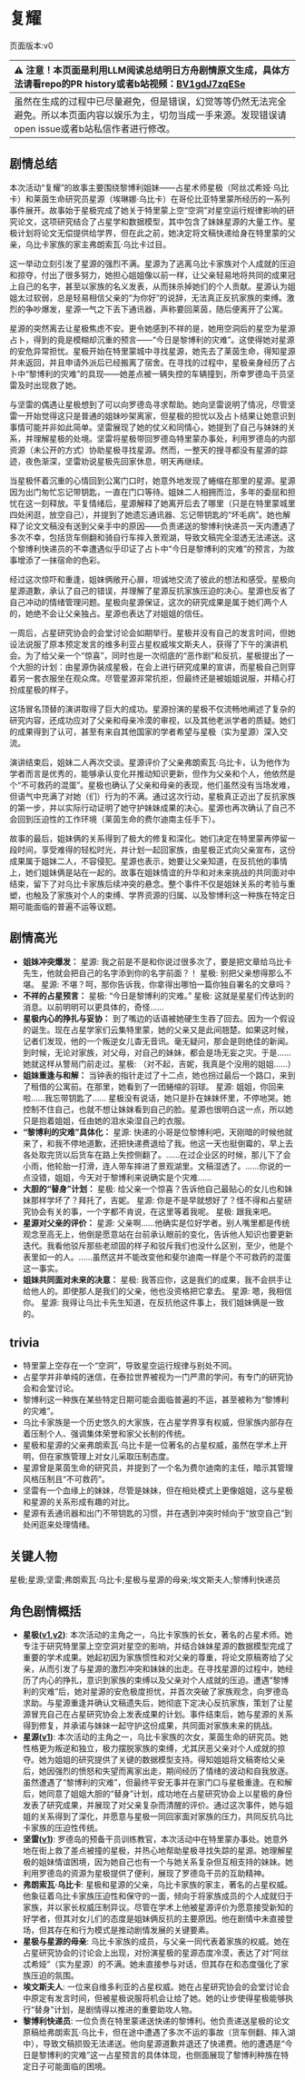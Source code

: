 # 复耀
页面版本:v0
 

| :warning: 注意！本页面是利用LLM阅读总结明日方舟剧情原文生成，具体方法请看repo的PR history或者b站视频：[BV1gdJ7zqESe](https://www.bilibili.com/video/BV1gdJ7zqESe/)         |
|:----------------------------|
| 虽然在生成的过程中已尽量避免，但是错误，幻觉等等仍然无法完全避免。所以本页面内容以娱乐为主，切勿当成一手来源。发现错误请open issue或者b站私信作者进行修改。|



## 剧情总结
本次活动“复耀”的故事主要围绕黎博利姐妹——占星术师星极（阿丝忒希娅·乌比卡）和莱茵生命研究员星源（埃琳娜·乌比卡）在哥伦比亚特里蒙所经历的一系列事件展开。故事始于星极完成了她关于特里蒙上空“空洞”对星空运行规律影响的研究论文，这项研究结合了占星学和数据模型，其中包含了妹妹星源的大量工作。星极计划将论文无偿提供给学界，但在此之前，她决定将文稿快递给身在特里蒙的父亲，乌比卡家族的家主弗朗索瓦·乌比卡过目。

这一举动立刻引发了星源的强烈不满。星源为了逃离乌比卡家族对个人成就的压迫和掠夺，付出了很多努力，她担心姐姐像以前一样，让父亲轻易地将共同的成果冠上自己的名字，甚至以家族的名义发表，从而抹杀掉她们的个人贡献。星源认为姐姐太过软弱，总是轻易相信父亲的“为你好”的说辞，无法真正反抗家族的束缚。激烈的争吵爆发，星源一气之下丢下通讯器，声称要回莱茵，随后便离开了公寓。

星源的突然离去让星极焦虑不安。更令她感到不祥的是，她用空洞后的星空为星源占卜，得到的竟是模糊却沉重的预言——“今日是黎博利的灾难”。这使得她对星源的安危异常担忧。星极开始在特里蒙城中寻找星源，她先去了莱茵生命，得知星源并未返回，并且申请外派后已经搬离了宿舍。在寻找的过程中，星极亲身经历了占卜中“黎博利的灾难”的具现——她差点被一辆失控的车辆撞到，所幸罗德岛干员坚雷及时出现救了她。

与坚雷的偶遇让星极想到了可以向罗德岛寻求帮助。她向坚雷说明了情况，尽管坚雷一开始觉得这只是普通的姐妹吵架离家，但星极的担忧以及占卜结果让她意识到事情可能并非如此简单。坚雷展现了她的仗义和同情心，她提到了自己与妹妹的关系，并理解星极的处境。坚雷将星极带回罗德岛特里蒙办事处，利用罗德岛的内部资源（未公开的方式）协助星极寻找星源。然而，一整天的搜寻都没有星源的踪迹，夜色渐深，坚雷劝说星极先回家休息，明天再继续。

当星极怀着沉重的心情回到公寓门口时，她意外地发现了蜷缩在那里的星源。星源因为出门匆忙忘记带钥匙，一直在门口等待。姐妹二人相拥而泣，多年的委屈和担忧在这一刻释放。平复情绪后，星源解释了她离开后去了哪里（只是在特里蒙城里四处闲逛，放空自己），并提到了她遗忘通讯器、忘记带钥匙的“坏毛病”。她也解释了论文文稿没有送到父亲手中的原因——负责递送的黎博利快递员一天内遭遇了多次不幸，包括货车侧翻和骑自行车摔入景观湖，导致文稿完全湿透无法递送。这个黎博利快递员的不幸遭遇似乎印证了占卜中“今日是黎博利的灾难”的预言，为故事增添了一抹宿命的色彩。

经过这次惊吓和重逢，姐妹俩敞开心扉，坦诚地交流了彼此的想法和感受。星极向星源道歉，承认了自己的错误，并理解了星源反抗家族压迫的决心。星源也反省了自己冲动的情绪管理问题。星极向星源保证，这次的研究成果是属于她们两个人的，她绝不会让父亲独占。星源也表达了对姐姐的信任。

一周后，占星研究协会的会堂讨论会如期举行。星极并没有自己的发言时间，但她设法说服了原本预定发言的维多利亚占星权威埃文斯夫人，获得了下午的演讲机会。为了给父亲一个“惊喜”，同时也是一次彻底的“恶作剧”和反抗，星极提出了一个大胆的计划：由星源伪装成星极，在会上进行研究成果的宣讲，而星极自己则穿着另一套衣服坐在观众席。尽管星源非常抗拒，但最终还是被姐姐说服，并精心打扮成星极的样子。

这场冒名顶替的演讲取得了巨大的成功。星源扮演的星极不仅流畅地阐述了复杂的研究内容，还成功应对了父亲和母亲冷漠的审视，以及其他老派学者的质疑。她们的成果得到了认可，甚至有来自其他国家的学者希望与星极（实为星源）深入交流。

演讲结束后，姐妹二人再次交谈。星源评价了父亲弗朗索瓦·乌比卡，认为他作为学者而言是优秀的，能够承认变化并推动知识更新，但作为父亲和个人，他依然是个“不可救药的混蛋”。星极也确认了父亲和母亲的表现，他们虽然没有当场发难，但语气中充满了对她（们）行为的不满。通过这次行动，星极真正迈出了反抗家族的第一步，并以实际行动证明了她守护妹妹成果的决心。星源也再次确认了自己不会回到压迫性的工作环境（莱茵生命的费尔迪南主任手下）。

故事的最后，姐妹俩的关系得到了极大的修复和深化。她们决定在特里蒙再停留一段时间，享受难得的轻松时光，并计划一起回家族，由星极正式向父亲宣布，这份成果属于姐妹二人，不容侵犯。星源也表示，她要让父亲知道，在反抗他的事情上，她们姐妹俩是站在一起的。故事在姐妹情谊的升华和对未来挑战的共同面对中结束，留下了对乌比卡家族后续冲突的悬念。整个事件不仅是姐妹关系的考验与重塑，也触及了家族对个人的束缚、学界资源的归属、以及黎博利这一种族在特定日期可能面临的普遍不运等议题。
## 剧情高光
*   **姐妹冲突爆发：**
    星源: 我之前是不是和你说过很多次了，要是把文章给乌比卡先生，他就会把自己的名字添到你的名字前面？！
    星极: 别把父亲想得那么不堪。
    星源: 不堪？呵，那你告诉我，你拿得出哪怕一篇你独自署名的文章吗？
*   **不祥的占星预言：**
    星极: “今日是黎博利的灾难。”
    星极: 这就是星星们传达到的消息。以前明明可以更具体的，奇怪......
*   **星极内心的挣扎与妥协：**
    到了嘴边的话语被她硬生生吞了回去。因为一个假设的诞生。现在占星学家们云集特里蒙，她的父亲又是此间翘楚。如果这时候，记者们发现，他的一个叛逆女儿杳无音讯。毫无疑问，那会是则绝佳的新闻。到时候，无论对家族，对父母，对自己的妹妹，都会是场无妄之灾。于是......她就这样从警局门前走过。星极: （对不起，吉妮，我真是个没用的姐姐......）
*   **姐妹重逢与和解：**
    当钟表的指针走过了十二点，她也拐过最后一个路口，来到了租借的公寓前。在那里，她看到了一团蜷缩的羽球。
    星源: 姐姐，你回来啦......我忘带钥匙了......
    星极没有说话，她只是扑在妹妹怀里，不停地哭。她控制不住自己，也就不想让妹妹看到自己的脸。星源也很明白这一点，所以她只是抱着姐姐，任由她的泪水染湿自己的衣服。
*   **“黎博利的灾难”具体化：**
    星源: 快递的小哥是位黎博利吧，天刚暗的时候他就来了，和我不停地道歉，还把快递费退给了我。他这一天也挺倒霉的，早上去各处取完货以后货车在路上失控侧翻了。......在过企业区的时候，那儿下了会小雨，他轮胎一打滑，连人带车摔进了景观湖里。文稿湿透了。......你说的一点没错，姐姐，今天对于黎博利来说确实是个灾难......
*   **大胆的“替身”计划：**
    星极: 给父亲一个惊喜？告诉他自己最贴心的女儿也和妹妹那样学坏了？拜托了，吉妮。
    星源: 你是不是早就想好了？怪不得和占星研究协会有关的事，一个字都不肯说，在这里等着我呢。
    星极: 跟我来吧。
*   **星源对父亲的评价：**
    星源: 父亲啊......他确实是位好学者。别人嘴里都是传统观念至高无上，他倒是愿意站在台前承认眼前的变化，告诉他人知识也要更新迭代。我看他驳斥那些老顽固的样子和驳斥我们也没什么区别，至少，他是个表里如一的人。......虽然这并不能改变他和斐尔迪南一样是个不可救药的混蛋这一事实。
*   **姐妹共同面对未来的决意：**
    星极: 我答应你，这是我们的成果，我不会拱手让给他人的。即使那人是我们的父亲，他也没资格把它拿去。
    星源: 嗯，我相信你。
    星源: 我得让乌比卡先生知道，在反抗他这件事上，我们姐妹俩是一致的。
## trivia
*   特里蒙上空存在一个“空洞”，导致星空运行规律与别处不同。
*   占星学并非单纯的迷信，在泰拉世界被视为一门严肃的学问，有专门的研究协会和会堂讨论。
*   黎博利这一种族在某些特定日期可能会面临普遍的不运，甚至被称为“黎博利的灾难”。
*   乌比卡家族是一个历史悠久的大家族，在占星学界享有权威，但家族内部存在着压制个人、强调集体荣誉和家父长制的传统。
*   星极和星源的父亲弗朗索瓦·乌比卡是一位著名的占星权威，虽然在学术上开明，但在家族管理上对女儿采取压制态度。
*   星源曾是莱茵生命的研究员，并提到了一个名为费尔迪南的主任，暗示其管理风格压制且“不可救药”。
*   坚雷有一个血缘上的妹妹，尽管是妹妹，但在相处模式上更像姐姐，这与星极和星源的关系形成有趣的对比。
*   星源有丢通讯器和出门不带钥匙的习惯，并在遇到冲突时倾向于“放空自己”到处闲逛来处理情绪。
## 关键人物
星极;星源;坚雷;弗朗索瓦·乌比卡;星极与星源的母亲;埃文斯夫人;黎博利快递员
## 角色剧情概括
-   **星极([v1](../chars/char_274_astesi.md),[v2](../char_v3/char_274_astesi.md))**: 本次活动的主角之一，乌比卡家族的长女，著名的占星术师。她专注于研究特里蒙上空空洞对星空的影响，并结合妹妹星源的数据模型完成了重要的学术成果。她起初因为家族惯性和对父亲的尊重，将论文原稿寄给了父亲，从而引发了与星源的激烈冲突和妹妹的出走。在寻找星源的过程中，她经历了内心的挣扎，意识到家族的束缚以及父亲对个人成就的压迫。遭遇“黎博利的灾难”后，她对星源的安危极度担忧，并首次突破了家族观念，向罗德岛求助。与星源重逢并确认文稿遗失后，她彻底下定决心反抗家族，策划了让星源冒充自己在占星研究协会上发表成果的计划。事件结束后，她与星源的关系得到修复，并承诺与妹妹一起守护这份成果，共同面对家族未来的挑战。
-   **星源([v1](../chars/char_135_halo.md))**: 本次活动的主角之一，乌比卡家族的次女，莱茵生命的研究员。她性格更为叛逆和独立，极力摆脱家族的束缚，尤其厌恶父亲对个人成就的掠夺。她为姐姐的研究提供了关键的数据模型支持。得知姐姐将文稿寄给父亲后，她因强烈的愤怒和失望而离家出走，期间经历了情绪的波动和自我放逐。虽然遭遇了“黎博利的灾难”，但最终平安无事并在家门口与星极重逢。在和解后，她同意了姐姐大胆的“替身”计划，成功地在占星研究协会上以星极的身份发表了研究成果，并展现了对父亲复杂而清醒的评价。通过这次事件，她与姐姐的关系得到了深化，并愿意与星极一同回家面对家族的压力，共同反抗乌比卡家族的压迫性传统。
-   **坚雷([v1](../chars/char_260_durnar.md))**: 罗德岛的预备干员训练教官，本次活动中在特里蒙办事处。她意外地在街上救了差点被撞的星极，并热心地帮助星极寻找失踪的星源。她理解星极的姐妹情谊困境，因为她自己也有一个与她关系复杂但互相支持的妹妹。她利用罗德岛的资源为星极提供了便利，展现了罗德岛干员的互助精神。
-   **弗朗索瓦·乌比卡**: 星极和星源的父亲，乌比卡家族的家主，著名的占星权威。他象征着乌比卡家族压迫性和保守的一面，倾向于将家族成员的个人成就归于家族，并以家长权威压制异议。尽管在学术上他被星源评价为愿意接受新知的好学者，但其对女儿们的态度是姐妹俩反抗的主要原因。他在剧情中未直接登场，但其存在和行为模式是推动剧情发展的关键要素。
-   **星极与星源的母亲**: 乌比卡家族的成员，与父亲一同代表着家族的权威。她在占星研究协会的讨论会上出现，对扮演星极的星源态度冷漠，表达了对“阿丝忒希娅”（实为星源）的不满。她未直接参与对话，但其存在和态度强化了家族压迫的氛围。
-   **埃文斯夫人**: 一位来自维多利亚的占星权威。她在占星研究协会的会堂讨论会中原定有发言时间，但被星极说服将机会让给了她。她的让步使得星极能够执行“替身”计划，是剧情得以推进的重要助攻人物。
-   **黎博利快递员**: 一位负责在特里蒙递送快递的黎博利。他负责递送星极的论文原稿给弗朗索瓦·乌比卡，但在途中遭遇了多次不运的事故（货车侧翻、摔入湖中），导致文稿损毁无法递送。他向星源道歉并退还了快递费。他的遭遇是“今日是黎博利的灾难”这一占星预言的具体体现，也侧面展现了黎博利种族在特定日子可能面临的困境。